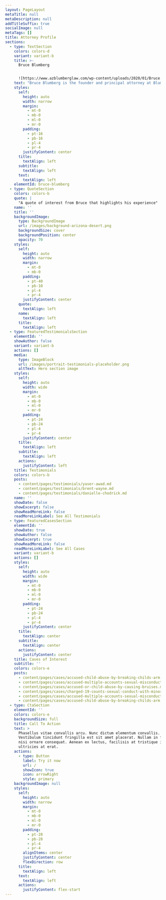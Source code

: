 ```yaml
---
layout: PageLayout
metaTitle: null
metaDescription: null
addTitleSuffix: true
socialImage: null
metaTags: []
title: Attorney Profile
sections:
  - type: TextSection
    colors: colors-d
    variant: variant-b
    title: >-
      Bruce Blumberg


      ![https://www.azblumberglaw.com/wp-content/uploads/2020/01/Bruce.png](https://www.azblumberglaw.com/wp-content/uploads/2020/01/Bruce.png)
    text: "Bruce Blumberg is the founder and principal attorney at Blumberg & Associates, a Phoenix law firm serving clients throughout Phoenix and statewide in the areas of criminal defense and family law. A leading criminal defense lawyer in the state, Bruce is one of only a handful of attorneys to be certified as a specialist in criminal law by the State Bar of Arizona.\n\nAs a criminal defense lawyer in Phoenix, Bruce handles the full range of Arizona criminal law matters, from juvenile offenses and probation violations to the most serious felonies. Bruce has successfully handled a number of murder and violent crime trials and has served as Appointed Counsel in many Maricopa County death penalty cases. A hardworking, dedicated and passionate attorney, Bruce excels in serious felony cases where the stakes are high. Having handled thousands of cases over more than 40 years in practice, he knows how the police investigate, how the prosecutors prepare, and how judges and juries decide the issues before them. Bruce is particularly well-known for his exceptional closing arguments, which are some of the last words a jury hears before going into deliberations to decide the fate of the accused.\n\nBruce is a 1976 graduate of Michigan State University, where he majored in Pre-Law. He next earned his law degree from the Thomas M. Cooley Law School at Western Michigan University and immediately began his legal career. Bruce practiced law in Michigan during the day while earning a Master of Laws in Taxation (LL.M.) from Wayne State University in Detroit at night.\n\nBruce was admitted to practice in Michigan and the U.S. District Court for the Eastern District of Michigan in 1979. He soon relocated to Arizona and was admitted to practice in all Arizona state courts and the U.S. District Court of Arizona in 1986. He has been an Arizona Board-Certified Specialist in Criminal Law since 1999.\n\nBruce is a member of the National Association of Criminal Defense Lawyers and the National Trial Lawyers Association. He can be reached by calling Blumberg & Associates in Phoenix at\_[602-277-6180](tel:+16022776180).\n"
    styles:
      self:
        height: auto
        width: narrow
        margin:
          - mt-0
          - mb-0
          - ml-0
          - mr-0
        padding:
          - pt-16
          - pb-16
          - pl-4
          - pr-4
        justifyContent: center
      title:
        textAlign: left
      subtitle:
        textAlign: left
      text:
        textAlign: left
    elementId: bruce-blumberg
  - type: QuoteSection
    colors: colors-b
    quote: |
      "A quote of interest from Bruce that highlights his experience"
    name: ''
    title: ''
    backgroundImage:
      type: BackgroundImage
      url: /images/background-arizona-desert.png
      backgroundSize: cover
      backgroundPosition: center
      opacity: 70
    styles:
      self:
        height: auto
        width: narrow
        margin:
          - mt-0
          - mb-0
        padding:
          - pt-40
          - pb-10
          - pl-4
          - pr-4
        justifyContent: center
      quote:
        textAlign: left
      name:
        textAlign: left
      title:
        textAlign: left
  - type: FeaturedTestimonialsSection
    elementId: ''
    showAuthor: false
    variant: variant-b
    actions: []
    media:
      type: ImageBlock
      url: /images/portrait-testimonials-placeholder.png
      altText: Hero section image
    styles:
      self:
        height: auto
        width: wide
        margin:
          - mt-0
          - mb-0
          - ml-0
          - mr-0
        padding:
          - pt-24
          - pb-24
          - pl-4
          - pr-4
        justifyContent: center
      title:
        textAlign: left
      subtitle:
        textAlign: left
      actions:
        justifyContent: left
    title: Testimonials
    colors: colors-b
    posts:
      - content/pages/testimonials/yaser-awad.md
      - content/pages/testimonials/brent-wayne.md
      - content/pages/testimonials/danielle-chodrick.md
    name: ''
    showDate: false
    showExcerpt: false
    showReadMoreLink: false
    readMoreLinkLabel: See All Testimonials
  - type: FeaturedCasesSection
    elementId: ''
    showDate: true
    showAuthor: false
    showExcerpt: true
    showReadMoreLink: false
    readMoreLinkLabel: See All Cases
    variant: variant-b
    actions: []
    styles:
      self:
        height: auto
        width: wide
        margin:
          - mt-0
          - mb-0
          - ml-0
          - mr-0
        padding:
          - pt-24
          - pb-24
          - pl-4
          - pr-4
        justifyContent: center
      title:
        textAlign: center
      subtitle:
        textAlign: center
      actions:
        justifyContent: center
    title: Cases of Interest
    subtitle: ''
    colors: colors-e
    posts:
      - content/pages/cases/accused-child-abuse-by-breaking-childs-arm.md
      - content/pages/cases/accused-multiple-accounts-sexual-misconduct.md
      - content/pages/cases/accused-or-child-abuse-by-causing-bruises.md
      - content/pages/cases/charged-19-counts-sexual-conduct-with-minor.md
      - content/pages/cases/accused-multiple-accounts-sexual-misconduct.md
      - content/pages/cases/accused-child-abuse-by-breaking-childs-arm.md
  - type: CtaSection
    elementId: ''
    colors: colors-e
    backgroundSize: full
    title: Call To Action
    text: >
      Phasellus vitae convallis arcu. Nunc dictum elementum convallis.
      Vestibulum tincidunt fringilla est sit amet placerat. Nullam in felis id
      nisi ornare consequat. Aenean ex lectus, facilisis at tristique id,
      ultricies at erat.
    actions:
      - type: Button
        label: Try it now
        url: /
        showIcon: true
        icon: arrowRight
        style: primary
    backgroundImage: null
    styles:
      self:
        height: auto
        width: narrow
        margin:
          - mt-0
          - mb-0
          - ml-0
          - mr-0
        padding:
          - pt-28
          - pb-28
          - pl-4
          - pr-4
        alignItems: center
        justifyContent: center
        flexDirection: row
      title:
        textAlign: left
      text:
        textAlign: left
      actions:
        justifyContent: flex-start
---
```

